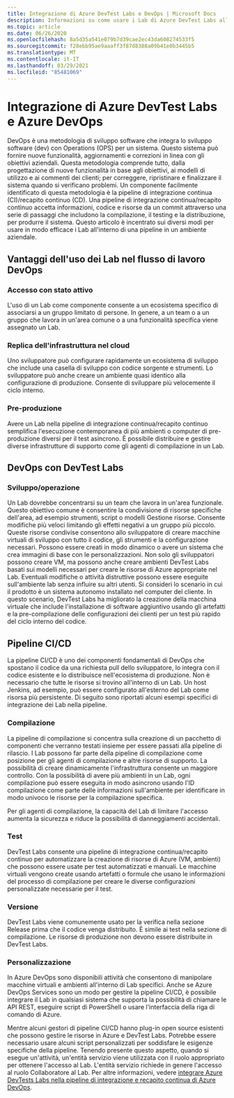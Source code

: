 ```yaml
---
title: Integrazione di Azure DevTest Labs e DevOps | Microsoft Docs
description: Informazioni su come usare i Lab di Azure DevTest Labs all'interno di una pipeline di integrazione continua (CI)/recapito continuo (CD) in un ambiente aziendale.
ms.topic: article
ms.date: 06/26/2020
ms.openlocfilehash: 8a5d35a541e079b7d39cae2ec43da608274533f5
ms.sourcegitcommit: f28ebb95ae9aaaff3f87d8388a09b41e0b3445b5
ms.translationtype: MT
ms.contentlocale: it-IT
ms.lasthandoff: 03/29/2021
ms.locfileid: "85481069"
---
```

# <a name="integration-of-azure-devtest-labs-and-azure-devops"></a>Integrazione di Azure DevTest Labs e Azure DevOps
DevOps è una metodologia di sviluppo software che integra lo sviluppo software (dev) con Operations (OPS) per un sistema. Questo sistema può fornire nuove funzionalità, aggiornamenti e correzioni in linea con gli obiettivi aziendali. Questa metodologia comprende tutto, dalla progettazione di nuove funzionalità in base agli obiettivi, ai modelli di utilizzo e ai commenti dei clienti; per correggere, ripristinare e finalizzare il sistema quando si verificano problemi. Un componente facilmente identificato di questa metodologia è la pipeline di integrazione continua (CI)/recapito continuo (CD). Una pipeline di integrazione continua/recapito continuo accetta informazioni, codice e risorse da un commit attraverso una serie di passaggi che includono la compilazione, il testing e la distribuzione, per produrre il sistema. Questo articolo è incentrato sui diversi modi per usare in modo efficace i Lab all'interno di una pipeline in un ambiente aziendale. 

## <a name="benefits-of-using-labs-in-devops-workflow"></a>Vantaggi dell'uso dei Lab nel flusso di lavoro DevOps 

### <a name="focused-access"></a>Accesso con stato attivo 
L'uso di un Lab come componente consente a un ecosistema specifico di associarsi a un gruppo limitato di persone. In genere, a un team o a un gruppo che lavora in un'area comune o a una funzionalità specifica viene assegnato un Lab.   

### <a name="infrastructure-replication-in-the-cloud"></a>Replica dell'infrastruttura nel cloud 
Uno sviluppatore può configurare rapidamente un ecosistema di sviluppo che include una casella di sviluppo con codice sorgente e strumenti. Lo sviluppatore può anche creare un ambiente quasi identico alla configurazione di produzione. Consente di sviluppare più velocemente il ciclo interno. 

### <a name="pre-production"></a>Pre-produzione 
Avere un Lab nella pipeline di integrazione continua/recapito continuo semplifica l'esecuzione contemporanea di più ambienti o computer di pre-produzione diversi per il test asincrono. È possibile distribuire e gestire diverse infrastrutture di supporto come gli agenti di compilazione in un Lab. 

## <a name="devops-with-devtest-labs"></a>DevOps con DevTest Labs 

### <a name="development--operation"></a>Sviluppo/operazione 
Un Lab dovrebbe concentrarsi su un team che lavora in un'area funzionale. Questo obiettivo comune è consentire la condivisione di risorse specifiche dell'area, ad esempio strumenti, script o modelli Gestione risorse. Consente modifiche più veloci limitando gli effetti negativi a un gruppo più piccolo. Queste risorse condivise consentono allo sviluppatore di creare macchine virtuali di sviluppo con tutto il codice, gli strumenti e la configurazione necessari. Possono essere creati in modo dinamico o avere un sistema che crea immagini di base con le personalizzazioni. Non solo gli sviluppatori possono creare VM, ma possono anche creare ambienti DevTest Labs basati sui modelli necessari per creare le risorse di Azure appropriate nel Lab. Eventuali modifiche o attività distruttive possono essere eseguite sull'ambiente lab senza influire su altri utenti. Si consideri lo scenario in cui il prodotto è un sistema autonomo installato nel computer del cliente. In questo scenario, DevTest Labs ha migliorato la creazione della macchina virtuale che include l'installazione di software aggiuntivo usando gli artefatti e la pre-compilazione delle configurazioni dei clienti per un test più rapido del ciclo interno del codice. 
  
## <a name="cicd-pipeline"></a>Pipeline CI/CD 
La pipeline CI/CD è uno dei componenti fondamentali di DevOps che spostano il codice da una richiesta pull dello sviluppatore, lo integra con il codice esistente e lo distribuisce nell'ecosistema di produzione. Non è necessario che tutte le risorse si trovino all'interno di un Lab. Un host Jenkins, ad esempio, può essere configurato all'esterno del Lab come risorsa più persistente. Di seguito sono riportati alcuni esempi specifici di integrazione dei Lab nella pipeline. 

### <a name="build"></a>Compilazione 
La pipeline di compilazione si concentra sulla creazione di un pacchetto di componenti che verranno testati insieme per essere passati alla pipeline di rilascio. I Lab possono far parte della pipeline di compilazione come posizione per gli agenti di compilazione e altre risorse di supporto. La possibilità di creare dinamicamente l'infrastruttura consente un maggiore controllo. Con la possibilità di avere più ambienti in un Lab, ogni compilazione può essere eseguita in modo asincrono usando l'ID compilazione come parte delle informazioni sull'ambiente per identificare in modo univoco le risorse per la compilazione specifica.   

Per gli agenti di compilazione, la capacità del Lab di limitare l'accesso aumenta la sicurezza e riduce la possibilità di danneggiamenti accidentali.  

### <a name="test"></a>Test 
DevTest Labs consente una pipeline di integrazione continua/recapito continuo per automatizzare la creazione di risorse di Azure (VM, ambienti) che possono essere usate per test automatizzati e manuali. Le macchine virtuali vengono create usando artefatti o formule che usano le informazioni del processo di compilazione per creare le diverse configurazioni personalizzate necessarie per il test.   

### <a name="release"></a>Versione 
DevTest Labs viene comunemente usato per la verifica nella sezione Release prima che il codice venga distribuito. È simile ai test nella sezione di compilazione. Le risorse di produzione non devono essere distribuite in DevTest Labs. 

### <a name="customization"></a>Personalizzazione 
In Azure DevOps sono disponibili attività che consentono di manipolare macchine virtuali e ambienti all'interno di Lab specifici. Anche se Azure DevOps Services sono un modo per gestire la pipeline CI/CD, è possibile integrare il Lab in qualsiasi sistema che supporta la possibilità di chiamare le API REST, eseguire script di PowerShell o usare l'interfaccia della riga di comando di Azure. 

Mentre alcuni gestori di pipeline CI/CD hanno plug-in open source esistenti che possono gestire le risorse in Azure e DevTest Labs. Potrebbe essere necessario usare alcuni script personalizzati per soddisfare le esigenze specifiche della pipeline.  Tenendo presente questo aspetto, quando si esegue un'attività, un'entità servizio viene utilizzata con il ruolo appropriato per ottenere l'accesso al Lab. L'entità servizio richiede in genere l'accesso al ruolo Collaboratore al Lab. Per altre informazioni, vedere [integrare Azure DevTests Labs nella pipeline di integrazione e recapito continua di Azure DevOps](devtest-lab-integrate-ci-cd.md). 
 
